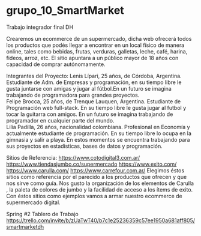 # grupo_10_SmartMarket
Trabajo integrador final DH

Crearemos un ecommerce de un supermercado, dicha web ofrecerá todos los productos que podés llegar a encontrar en un local físico de manera online, tales como bebidas, frutas, verduras, galletas, leche, café, harina, fideos, arroz, etc. El sitio apuntara a un público mayor de 18 años con capacidad de comprar autónomamente.

Integrantes del Proyecto:
Lenis Lípari, 25 años, de Córdoba, Argentina. Estudiante de Adm. de Empresas y programación, en su tiempo libre le gusta juntarse con amigas y jugar al fútbol.En un futuro se imagina trabajando de programadora para grandes proyectos.<br>
Felipe Brocca, 25 años, de Trenque Lauquen, Argentina. Estudiante de Programación web full-stack. En su tiempo libre le gusta jugar al futbol y tocar la guitarra con amigos. En un futuro se imagina trabajando de programador en cualquier parte del mundo.<br>
Lilia Padilla, 26 años, nacionalidad colombiana. Profesional en Economía y actualmente estudiante de programación. En su tiempo libre lo ocupa en la gimnasia y salir a playa. En estos momentos se encuentra trabajando para sus proyectos en estadisticas, bases de datos y programación. <br>


Sitios de Referencia:
https://www.cotodigital3.com.ar/
https://www.tiendasjumbo.co/supermercado
https://www.exito.com/
https://www.carulla.com/
https://www.carrefour.com.ar/
Elegimos éstos sitios como referencia por el parecido a los productos que ofrecen y que nos sirve como guía. Nos gusto la organización de los elementos de Carulla , la paleta de colores de jumbo y la facilidad de acceso a los ítems de exito. Con éstos sitios como ejemplos vamos a armar nuestro ecommerce de supermercado digital.


Spring #2
Tablero de Trabajo
https://trello.com/invite/b/zUaTwT40/b7c1e25236359c57ee1950a681aff805/smartmarketdh
